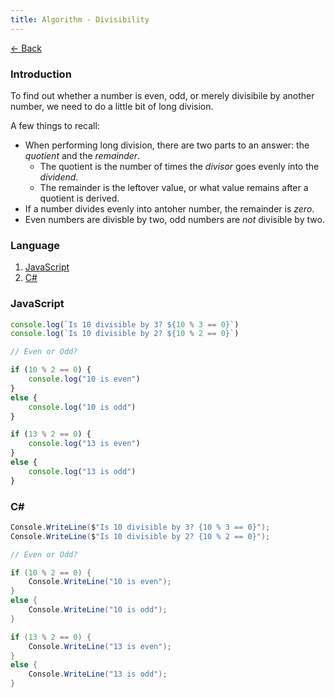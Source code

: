 ```yaml
---
title: Algorithm - Divisibility
---
```


[← Back](/references/)

### Introduction

To find out whether a number is even, odd, or merely divisibile by another number, we need to do a little bit of long division.

A few things to recall:
- When performing long division, there are two parts to an answer: the *quotient* and the *remainder*.
    - The quotient is the number of times the *divisor* goes evenly into the *dividend*.
    - The remainder is the leftover value, or what value remains after a quotient is derived.
- If a number divides evenly into antoher number, the remainder is *zero*.
- Even numbers are divisble by two, odd numbers are *not* divisible by two.

### Language

1. [JavaScript](#JavaScript)
2. [C#](#c-sharp)

### JavaScript

```js
console.log(`Is 10 divisible by 3? ${10 % 3 == 0}`)
console.log(`Is 10 divisible by 2? ${10 % 2 == 0}`)

// Even or Odd?

if (10 % 2 == 0) {
    console.log("10 is even")
}
else {
    console.log("10 is odd")
}

if (13 % 2 == 0) {
    console.log("13 is even")
}
else {
    console.log("13 is odd")
}

```

<h3 id="c-sharp">C#</h3>

```cs
Console.WriteLine($"Is 10 divisible by 3? {10 % 3 == 0}");
Console.WriteLine($"Is 10 divisible by 2? {10 % 2 == 0}");

// Even or Odd?

if (10 % 2 == 0) {
    Console.WriteLine("10 is even");
}
else {
    Console.WriteLine("10 is odd");
}

if (13 % 2 == 0) {
    Console.WriteLine("13 is even");
}
else {
    Console.WriteLine("13 is odd");
}
```